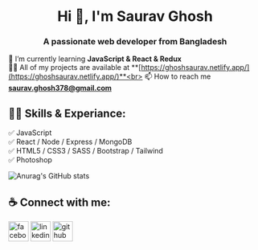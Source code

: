 <h1 align="center">Hi 👋, I'm Saurav Ghosh</h1>
<h3 align="center">A passionate web developer from Bangladesh</h3>


🌱  I’m currently learning **JavaScript & React & Redux**<br>
👨‍💻  All of my projects are available at **[https://ghoshsaurav.netlify.app/](https://ghoshsaurav.netlify.app/)**<br>
📫  How to reach me **saurav.ghosh378@gmail.com**<br>

## 👨‍💻 Skills & Experiance:
✅ JavaScript<br>
✅ React / Node / Express / MongoDB<br>
✅ HTML5 / CSS3 / SASS / Bootstrap / Tailwind<br>
✅ Photoshop<br>

![Anurag's GitHub stats](https://github-readme-stats.vercel.app/api?username=saurav-ghosh&theme=tokyonight&show_icons=true)

## ☕ Connect with me:
[<img src='https://camo.githubusercontent.com/2d1ffa69dd491ebeca01b2098cf8233dd09950ff5895abccd5b455ca442abc59/68747470733a2f2f696d672e736869656c64732e696f2f62616467652f46616365626f6f6b2d3138373746323f7374796c653d666f722d7468652d6261646765266c6f676f3d66616365626f6f6b266c6f676f436f6c6f723d7768697465' alt='facebook' height='40'>](https://www.facebook.com/shetusaurav)  [<img src='https://camo.githubusercontent.com/a80d00f23720d0bc9f55481cfcd77ab79e141606829cf16ec43f8cacc7741e46/68747470733a2f2f696d672e736869656c64732e696f2f62616467652f4c696e6b6564496e2d3030373742353f7374796c653d666f722d7468652d6261646765266c6f676f3d6c696e6b6564696e266c6f676f436f6c6f723d7768697465' alt='linkedin' height='40'>](https://www.linkedin.com/in/sauravghosh378/) [<img src='https://camo.githubusercontent.com/bd2bd127c104ba5c98bb12c70801b075aee1f040009089510f69554300e7ff41/68747470733a2f2f696d672e736869656c64732e696f2f62616467652f4769742d4630353033323f7374796c653d666f722d7468652d6261646765266c6f676f3d676974266c6f676f436f6c6f723d7768697465' alt='github' height='40'>](https://github.com/saurav-ghosh)  

